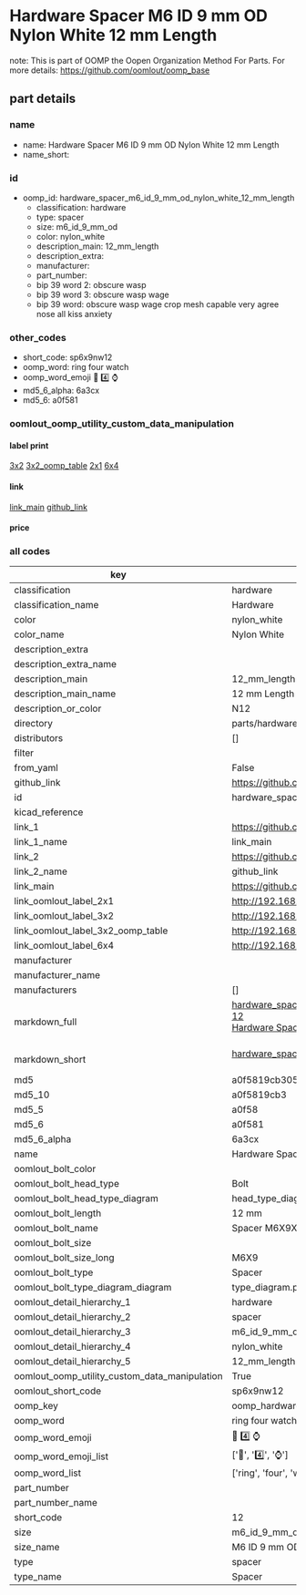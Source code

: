 # Hardware Spacer M6 ID 9 mm OD Nylon White 12 mm Length  

note: This is part of OOMP the Oopen Organization Method For Parts. For more details: https://github.com/oomlout/oomp_base

##  part details





### name
* name: Hardware Spacer M6 ID 9 mm OD Nylon White 12 mm Length
* name_short: 
### id
* oomp_id: hardware_spacer_m6_id_9_mm_od_nylon_white_12_mm_length
  * classification: hardware
  * type: spacer
  * size: m6_id_9_mm_od
  * color: nylon_white
  * description_main: 12_mm_length
  * description_extra: 
  * manufacturer: 
  * part_number: 
  * bip 39 word 2: obscure wasp
  * bip 39 word 3: obscure wasp wage
  * bip 39 word: obscure wasp wage crop mesh capable very agree nose all kiss anxiety

### other_codes
* short_code: sp6x9nw12
* oomp_word: ring four watch
* oomp_word_emoji :ring: :four: :watch:
* md5_6_alpha: 6a3cx
* md5_6: a0f581






### oomlout_oomp_utility_custom_data_manipulation
#### label print
[3x2](http://192.168.1.245:1112/?label=oomp%206a3cx)
[3x2_oomp_table](http://192.168.1.107:1112/?label=oomp%206a3cx)
[2x1](http://192.168.1.242:1112/?label=oomp%206a3cx)
[6x4](http://192.168.1.55:1112/?label=oomp%206a3cx)    

#### link

[link_main](https://github.com/oomlout/oomlout_oomp_current_version_messy/tree/main/parts/hardware_spacer_m6_id_9_mm_od_nylon_white_12_mm_length) [github_link](https://github.com/oomlout/oomlout_oomp_part_src/tree/main/parts/hardware_spacer_m6_id_9_mm_od_nylon_white_12_mm_length)                             

#### price







### all codes 
| key | value |  
| --- | --- |  
| classification | hardware |  
| classification_name | Hardware |  
| color | nylon_white |  
| color_name | Nylon White |  
| description_extra |  |  
| description_extra_name |  |  
| description_main | 12_mm_length |  
| description_main_name | 12 mm Length |  
| description_or_color | N12 |  
| directory | parts/hardware_spacer_m6_id_9_mm_od_nylon_white_12_mm_length |  
| distributors | [] |  
| filter |  |  
| from_yaml | False |  
| github_link | https://github.com/oomlout/oomlout_oomp_part_src/tree/main/parts/hardware_spacer_m6_id_9_mm_od_nylon_white_12_mm_length |  
| id | hardware_spacer_m6_id_9_mm_od_nylon_white_12_mm_length |  
| kicad_reference |  |  
| link_1 | https://github.com/oomlout/oomlout_oomp_current_version_messy/tree/main/parts/hardware_spacer_m6_id_9_mm_od_nylon_white_12_mm_length |  
| link_1_name | link_main |  
| link_2 | https://github.com/oomlout/oomlout_oomp_part_src/tree/main/parts/hardware_spacer_m6_id_9_mm_od_nylon_white_12_mm_length |  
| link_2_name | github_link |  
| link_main | https://github.com/oomlout/oomlout_oomp_current_version_messy/tree/main/parts/hardware_spacer_m6_id_9_mm_od_nylon_white_12_mm_length |  
| link_oomlout_label_2x1 | http://192.168.1.242:1112/?label=oomp%206a3cx |  
| link_oomlout_label_3x2 | http://192.168.1.245:1112/?label=oomp%206a3cx |  
| link_oomlout_label_3x2_oomp_table | http://192.168.1.107:1112/?label=oomp%206a3cx |  
| link_oomlout_label_6x4 | http://192.168.1.55:1112/?label=oomp%206a3cx |  
| manufacturer |  |  
| manufacturer_name |  |  
| manufacturers | [] |  
| markdown_full | [hardware_spacer_m6_id_9_mm_od_nylon_white_12_mm_length](https://github.com/oomlout/oomlout_oomp_current_version_messy/tree/main/parts/hardware_spacer_m6_id_9_mm_od_nylon_white_12_mm_length)<br>[12](https://github.com/oomlout/oomlout_oomp_current_version_messy/tree/main/parts/hardware_spacer_m6_id_9_mm_od_nylon_white_12_mm_length)<br>[Hardware Spacer M6 Id 9 Mm Od Nylon White 12 Mm Length](https://github.com/oomlout/oomlout_oomp_current_version_messy/tree/main/parts/hardware_spacer_m6_id_9_mm_od_nylon_white_12_mm_length)<br><br> |  
| markdown_short | [hardware_spacer_m6_id_9_mm_od_nylon_white_12_mm_length](https://github.com/oomlout/oomlout_oomp_current_version_messy/tree/main/parts/hardware_spacer_m6_id_9_mm_od_nylon_white_12_mm_length)<br><br> |  
| md5 | a0f5819cb3051e5c87c5e33fec7de4c2 |  
| md5_10 | a0f5819cb3 |  
| md5_5 | a0f58 |  
| md5_6 | a0f581 |  
| md5_6_alpha | 6a3cx |  
| name | Hardware Spacer M6 ID 9 mm OD Nylon White 12 mm Length |  
| oomlout_bolt_color |  |  
| oomlout_bolt_head_type | Bolt |  
| oomlout_bolt_head_type_diagram | head_type_diagram.png |  
| oomlout_bolt_length | 12 mm |  
| oomlout_bolt_name | Spacer M6X9X12 mm  (Bolt) |  
| oomlout_bolt_size |  |  
| oomlout_bolt_size_long | M6X9 |  
| oomlout_bolt_type | Spacer |  
| oomlout_bolt_type_diagram_diagram | type_diagram.png |  
| oomlout_detail_hierarchy_1 | hardware |  
| oomlout_detail_hierarchy_2 | spacer |  
| oomlout_detail_hierarchy_3 | m6_id_9_mm_od |  
| oomlout_detail_hierarchy_4 | nylon_white |  
| oomlout_detail_hierarchy_5 | 12_mm_length |  
| oomlout_oomp_utility_custom_data_manipulation | True |  
| oomlout_short_code | sp6x9nw12 |  
| oomp_key | oomp_hardware_spacer_m6_id_9_mm_od_nylon_white_12_mm_length |  
| oomp_word | ring four watch |  
| oomp_word_emoji | :ring: :four: :watch: |  
| oomp_word_emoji_list | [':ring:', ':four:', ':watch:'] |  
| oomp_word_list | ['ring', 'four', 'watch'] |  
| part_number |  |  
| part_number_name |  |  
| short_code | 12 |  
| size | m6_id_9_mm_od |  
| size_name | M6 ID 9 mm OD |  
| type | spacer |  
| type_name | Spacer |  
